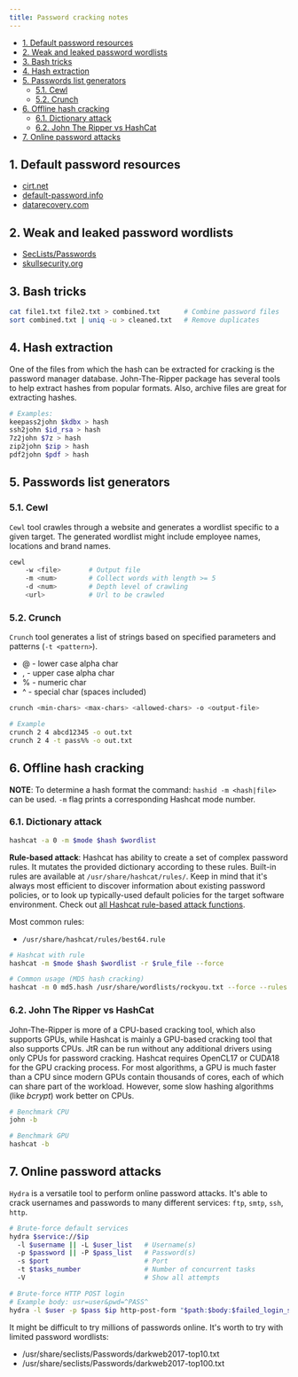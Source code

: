 ```yaml
---
title: Password cracking notes
---
```


- [1. Default password resources](#1-default-password-resources)
- [2. Weak and leaked password wordlists](#2-weak-and-leaked-password-wordlists)
- [3. Bash tricks](#3-bash-tricks)
- [4. Hash extraction](#4-hash-extraction)
- [5. Passwords list generators](#5-passwords-list-generators)
  - [5.1. Cewl](#51-cewl)
  - [5.2. Crunch](#52-crunch)
- [6. Offline hash cracking](#6-offline-hash-cracking)
  - [6.1. Dictionary attack](#61-dictionary-attack)
  - [6.2. John The Ripper vs HashCat](#62-john-the-ripper-vs-hashcat)
- [7. Online password attacks](#7-online-password-attacks)

## 1. Default password resources

- [cirt.net](https://cirt.net/passwords)
- [default-password.info](https://default-password.info/)
- [datarecovery.com](https://datarecovery.com/rd/default-passwords/)

## 2. Weak and leaked password wordlists

- [SecLists/Passwords](https://github.com/danielmiessler/SecLists/tree/master/Passwords)
- [skullsecurity.org](https://wiki.skullsecurity.org/index.php?title=Passwords)

## 3. Bash tricks

```bash
cat file1.txt file2.txt > combined.txt      # Combine password files
sort combined.txt | uniq -u > cleaned.txt   # Remove duplicates
```

## 4. Hash extraction

One of the files from which the hash can be extracted for cracking is the password manager database. John-The-Ripper package has several tools to help extract hashes from popular formats. Also, archive files are great for extracting hashes.

```bash
# Examples:
keepass2john $kdbx > hash
ssh2john $id_rsa > hash
7z2john $7z > hash
zip2john $zip > hash
pdf2john $pdf > hash
```

## 5. Passwords list generators

### 5.1. Cewl
`Cewl` tool crawles through a website and generates a wordlist specific to a given target. The generated wordlist might include employee names, locations and brand names.

```bash
cewl
    -w <file>       # Output file
    -m <num>        # Collect words with length >= 5
    -d <num>        # Depth level of crawling
    <url>           # Url to be crawled
```

### 5.2. Crunch
`Crunch` tool generates a list of strings based on specified parameters and patterns (`-t <pattern>`).

- @ - lower case alpha char
- , - upper case alpha char
- % - numeric char
- ^ - special char (spaces included)

```bash
crunch <min-chars> <max-chars> <allowed-chars> -o <output-file>

# Example
crunch 2 4 abcd12345 -o out.txt
crunch 2 4 -t pass%% -o out.txt
```

## 6. Offline hash cracking

**NOTE**: To determine a hash format the command: `hashid -m <hash|file>` can be used. `-m` flag prints a corresponding Hashcat mode number.

### 6.1. Dictionary attack

```bash
hashcat -a 0 -m $mode $hash $wordlist 
```

**Rule-based attack**: Hashcat has ability to create a set of complex password rules. It mutates the provided dictionary according to these rules. Built-in rules are available at `/usr/share/hashcat/rules/`. Keep in mind that it's always most efficient to discover information about existing password policies, or to look up typically-used default policies for the target software environment. Check out [all Hashcat rule-based attack functions](https://hashcat.net/wiki/doku.php?id=rule_based_attack).

Most common rules:

- `/usr/share/hashcat/rules/best64.rule`

```bash
# Hashcat with rule
hashcat -m $mode $hash $wordlist -r $rule_file --force

# Common usage (MD5 hash cracking)
hashcat -m 0 md5.hash /usr/share/wordlists/rockyou.txt --force --rules /usr/share/hashcat/rules/best64.rule  
```

### 6.2. John The Ripper vs HashCat

John-The-Ripper is more of a CPU-based cracking tool, which also supports GPUs, while Hashcat is mainly a GPU-based cracking tool that also supports CPUs. JtR can be run without any additional drivers using only CPUs for password cracking. Hashcat requires OpenCL17 or CUDA18 for the GPU cracking process. For most algorithms, a GPU is much faster than a CPU since modern GPUs contain thousands of cores, each of which can share part of the workload. However, some slow hashing algorithms (like _bcrypt_) work better on CPUs.

```bash
# Benchmark CPU 
john -b

# Benchmark GPU
hashcat -b
```

## 7. Online password attacks

`Hydra` is a versatile tool to perform online password attacks. It's able to crack usernames and passwords to many different services: `ftp`, `smtp`, `ssh`, `http`.

```bash
# Brute-force default services
hydra $service://$ip
  -l $username || -L $user_list   # Username(s)
  -p $password || -P $pass_list   # Password(s)
  -s $port                        # Port
  -t $tasks_number                # Number of concurrent tasks
  -V                              # Show all attempts

# Brute-force HTTP POST login
# Example body: usr=user&pwd=^PASS^
hydra -l $user -p $pass $ip http-post-form "$path:$body:$failed_login_string"
```

It might be difficult to try millions of passwords online. It's worth to try with limited password wordlists:

- /usr/share/seclists/Passwords/darkweb2017-top10.txt
- /usr/share/seclists/Passwords/darkweb2017-top100.txt
